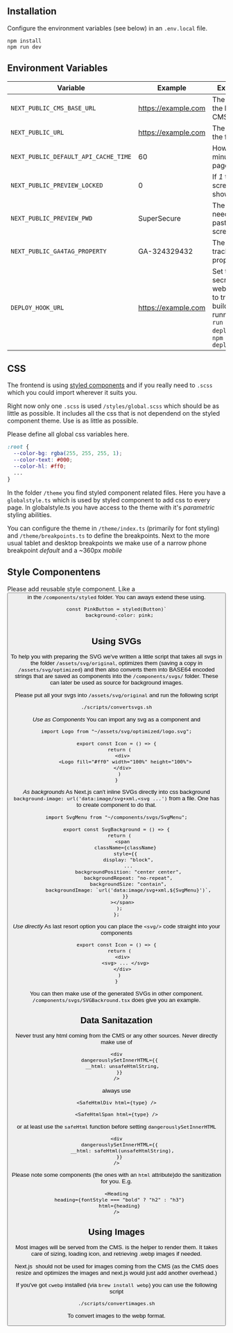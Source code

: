 ## Installation

Configure the environment variables (see below) in an `.env.local` file.
```
npm install
npm run dev
```

## Environment Variables

Variable | Example | Explanation
---|---|---
`NEXT_PUBLIC_CMS_BASE_URL` | https://example.com | The full URL of the Headless CMS
`NEXT_PUBLIC_URL` | https://example.com | The full URLto the frontend
`NEXT_PUBLIC_DEFAULT_API_CACHE_TIME` | 60 | How many minutes for a page to expire
`NEXT_PUBLIC_PREVIEW_LOCKED` | 0 | If *1* the login screen will be shown 
`NEXT_PUBLIC_PREVIEW_PWD` | SuperSecure | The password needed get past the login screen
`NEXT_PUBLIC_GA4TAG_PROPERTY` | GA-324329432 | The usage tracking property ID
`DEPLOY_HOOK_URL` | https://example.com | Set to the secret webhook URL to trigger a build by running `npm run deploy:live` or `npm run deploy:staging`


## CSS
The frontend is using [styled components](https://styled-components.com/docs/basics#getting-started) and if you really need to `.scss` which you could import wherever it suits you. 

Right now only one `.scss` is used `/styles/global.scss` which should be as little as possible. It includes all the css that is not dependend on the styled component theme. Use is as little as possible. 

Please define all global css variables here. 

```css
:root {
  --color-bg: rgba(255, 255, 255, 1);
  --color-text: #000;
  --color-hl: #ff0;
  ...
}
```

In the folder `/theme` you find styled component related files. Here you have a `globalstyle.ts` which is used by styled component to add css to every page. In globalstyle.ts you have access to the theme with it's *parametric* styling abilities.

You can configure the theme in `/theme/index.ts` (primarily for font styling) and `/theme/breakpoints.ts` to define the breakpoints. Next to the more usual tablet and desktop breakpoints we make use of a narrow phone breakpoint *default* and a ~360px *mobile*

## Style Componentens
Please add reusable style component. Like a <Button> in the `/components/styled` folder. You can aways extend these using. 

```JSX
const PinkButton = styled(Button)`
  background-color: pink;
`
```

## Using SVGs
To help you with preparing the SVG we've written a little script that takes all svgs in the folder `/assets/svg/original`, 
optimizes them (saving a copy in `/assets/svg/optimized`) and then also converts them into BASE64 encoded strings that are saved as components into the `/components/svgs/` folder. These can later be used as source for background images. 

Please put all your svgs into `/assets/svg/original` and run the following script

```bash
./scripts/convertsvgs.sh
```

*Use as Components*
You can import any svg as a component and 

```JSX
import Logo from "~/assets/svg/optimized/logo.svg";

export const Icon = () => {
  return (
    <div>
      <Logo fill="#ff0" width="100%" height="100%">
    </div>
  )
}
```

*As backgrounds*
As Next.js can't inline SVGs directly into css background `background-image: url('data:image/svg+xml,<svg ...')` from a file. One has to create component to do that. 

```JSX
import SvgMenu from "~/components/svgs/SvgMenu";

export const SvgBackground = () => {
  return (
    <span
      className={className}
      style={{
        display: "block",
        ...
        backgroundPosition: "center center",
        backgroundRepeat: "no-repeat",
        backgroundSize: "contain",
        backgroundImage: `url('data:image/svg+xml,${SvgMenu}')`,
      }}
    ></span>
  );
};
```

*Use directly*
As last resort option you can place the `<svg/>` code straight into your components

```JSX
export const Icon = () => {
  return (
    <div>
      <svg> ... </svg>
    </div>
  )
}
```


You can then make use of the generated SVGs in other component. `/components/svgs/SVGBackround.tsx` does give you an example. 

## Data Sanitazation
Never trust any html coming from the CMS or any other sources. Never directly make use of 

```JSX
<div
  dangerouslySetInnerHTML={{
    __html: unsafeHtmlString,
  }}
/>
```

always use 

```JSX
<SafeHtmlDiv html={type} />
```

```JSX
<SafeHtmlSpan html={type} />
```

or at least use the `safeHtml` function before setting `dangerouslySetInnerHTML`

```JSX
<div
  dangerouslySetInnerHTML={{
    __html: safeHtml(unsafeHtmlString),
  }}
/>
```

Please note some components (the ones with an `html` attribute)do the sanitization for you. E.g. 

```JSX
<Heading
  heading={fontStyle === "bold" ? "h2" : "h3"}
  html={heading}
/>
```  

## Using Images
Most images will be served from the CMS. <ApiImage> is the helper to render them. It takes care of sizing, loading icon, and retrieving .webp images if needed. 

Next.js <Image> should not be used for images coming from the CMS (as the CMS does resize and optimizes the images and next.js would just add another overhead.)

If you've got `cwebp` installed (via `brew install webp`) you can use the following script
```bash
./scripts/convertimages.sh
```

To convert images to the webp format. 




